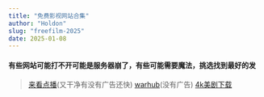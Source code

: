 ```yaml
---
title: "免费影视网站合集"
author: "Holdon"
slug: "freefilm-2025"
date: 2025-01-08
---
```

#### 有些网站可能打不开可能是服务器崩了，有些可能需要魔法，挑选找到最好的发

> [来看点播](https://lkvod.me/)(又干净有没有广告还快)
> [warhub](https://v.warhut.cn/)(没有广告)
> [4k美剧下载](https://www.4khdr.cn/)
